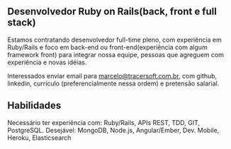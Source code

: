 Desenvolvedor Ruby on Rails(back, front e full stack)
--------

Estamos contratando desenvolvedor full-time pleno, com experiência em Ruby/Rails e foco em back-end ou front-end(experiência com algum framework front) para integrar nossa equipe, pessoas que agreguem com experiência e novas idéias.

Interessados enviar email para marcelo@tracersoft.com.br, com github, linkedin, currículo (preferencialmente nessa ordem) e pretensão salarial.

Habilidades
----------

Necessário ter experiência com: Ruby/Rails, APIs REST, TDD, GIT, PostgreSQL. 
Desejável: MongoDB, Node.js, Angular/Ember, Dev. Mobile, Heroku, Elasticsearch
